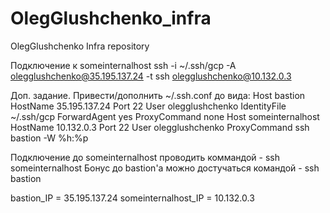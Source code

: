 # OlegGlushchenko_infra
OlegGlushchenko Infra repository

Подключение к someinternalhost
ssh -i ~/.ssh/gcp -A olegglushchenko@35.195.137.24 -t ssh olegglushchenko@10.132.0.3

Доп. задание.
Привести/дополнить ~/.ssh.conf до вида:
Host bastion 
        HostName 35.195.137.24
        Port 22 
        User olegglushchenko
        IdentityFile ~/.ssh/gcp
        ForwardAgent yes
        ProxyCommand none
Host someinternalhost
        HostName 10.132.0.3
        Port 22
	User olegglushchenko
	ProxyCommand ssh bastion -W %h:%p

Подключение до someinternalhost проводить коммандой - ssh someinternalhost
Бонус до bastion'а можно достучаться командой - ssh bastion 



bastion_IP = 35.195.137.24
someinternalhost_IP = 10.132.0.3
